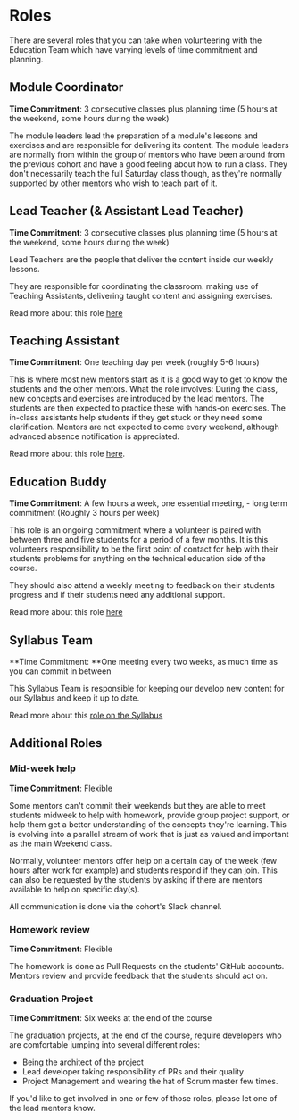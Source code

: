 # Roles

There are several roles that you can take when volunteering with the Education Team which have varying levels of time commitment and planning.

## Module Coordinator

**Time Commitment**: 3 consecutive classes plus planning time (5 hours at the weekend, some hours during the week)

The module leaders lead the preparation of a module's lessons and exercises and are responsible for delivering its content. The module leaders are normally from within the group of mentors who have been around from the previous cohort and have a good feeling about how to run a class. They don't necessarily teach the full Saturday class though, as they're normally supported by other mentors who wish to teach part of it.

## Lead Teacher (& Assistant Lead Teacher)

**Time Commitment**: 3 consecutive classes plus planning time (5 hours at the weekend, some hours during the week)

Lead Teachers are the people that deliver the content inside our weekly lessons. 

They are responsible for coordinating the classroom. making use of Teaching Assistants, delivering taught content and assigning exercises.

Read more about this role [here](lead-teacher.md)

## Teaching Assistant

**Time Commitment**: One teaching day per week (roughly 5-6 hours)

This is where most new mentors start as it is a good way to get to know the students and the other mentors. What the role involves: During the class, new concepts and exercises are introduced by the lead mentors. The students are then expected to practice these with hands-on exercises. The in-class assistants help students if they get stuck or they need some clarification. Mentors are not expected to come every weekend, although advanced absence notification is appreciated.

Read more about this role [here](teaching-assitant.md).

## Education Buddy

**Time Commitment**: A few hours a week, one essential meeting, - long term commitment (Roughly 3 hours per week)

This role is an ongoing commitment where a volunteer is paired with between three and five students for a period of a few months. It is this volunteers responsibility to be the first point of contact for help with their students problems for anything on the technical education side of the course.

They should also attend a weekly meeting to feedback on their students progress and if their students need any additional support.

Read more about this role [here](education-buddy.md)

## Syllabus Team

**Time Commitment: **One meeting every two weeks, as much time as you can commit in between

This Syllabus Team is responsible for keeping our develop new content for our Syllabus and keep it up to date. 

Read more about this [role on the Syllabus](https://syllabus.codeyourfuture.io/contributing/team)

## Additional Roles

### Mid-week help

**Time Commitment**: Flexible

Some mentors can't commit their weekends but they are able to meet students midweek to help with homework, provide group project support, or help them get a better understanding of the concepts they're learning. This is evolving into a parallel stream of work that is just as valued and important as the main Weekend class. 

Normally, volunteer mentors offer help on a certain day of the week (few hours after work for example) and students respond if they can join. This can also be requested by the students by asking if there are mentors available to help on specific day(s). 

All communication is done via the cohort's Slack channel.

### Homework review

**Time Commitment**: Flexible

The homework is done as Pull Requests on the students' GitHub accounts. Mentors review and provide feedback that the students should act on.

### Graduation Project

**Time Commitment**: Six weeks at the end of the course

The graduation projects, at the end of the course, require developers who are comfortable jumping into several different roles: 

* Being the architect of the project
* Lead developer taking responsibility of PRs and their quality
* Project Management and wearing the hat of Scrum master few times. 

If you'd like to get involved in one or few of those roles, please let one of the lead mentors know.
